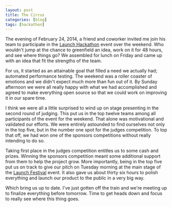 ```yaml
---
layout: post
title: The Circus
categories: [blog]
tags: [hackathon]
---
```


The evening of February 24, 2014, a friend and coworker invited me join his team to participate in the [Launch Hackathon](http://hackathon.launch.co/) event over the weekend. Who wouldn't jump at the chance to greenfield an idea, work on it for 48 hours, and see where things go? We assembled for lunch on Friday and came up with an idea that fit the strengths of the team.

For us, it started as an attainable goal that filled a need we actually had; automated performance testing. The weekend was a roller coaster of emotions and we didn't expect much more than fun out of it. By Sunday afternoon we were all really happy with what we had accomplished and agreed to make everything open source so that we could work on improving it in our spare time.

I think we were all a little surprised to wind up on stage presenting in the second round of judging. This put us in the top twelve teams among all participants of the event for the weekend. That alone was motivational and validated our efforts. We were entirely astounded to find ourselves not only in the top five, but in the number one spot for the judges competition. To top that off, we had won one of the sponsors competitions without really intending to do so.

Taking first place in the judges competition entitles us to some cash and prizes. Winning the sponsors competition meant some additional support from them to help the project grow. More importantly, being in the top five put us on track to give our pitch on Tuesday morning at the main stage of the [Launch Festival](http://events.launch.co/festival/) event. It also gave us about thirty six hours to polish everything and launch our product to the public in a very big way.

Which bring us up to date. I've just gotten off the train and we're meeting up to finalize everything before tomorrow. Time to get heads down and focus to really see where this thing goes.
